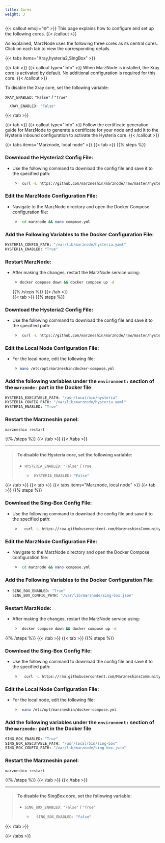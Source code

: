 ```yaml
---
title: Cores
weight: 3
---
```

{{< callout emoji="🌐" >}}
This page explains how to configure and set up the following cores.
{{< /callout >}}


As explained, MarzNode uses the following three cores as its central cores.
Click on each tab to view the corresponding details.


{{< tabs items="Xray,hysteria2,SingBox" >}}

{{< tab >}}
{{< callout type="info" >}}
When MarzNode is installed, the Xray core is activated by default. No additional configuration is required for this core.
{{< /callout >}}


To disable the Xray core, set the following variable:


  `XRAY_ENABLED:` `"False"` / `"True"`
 
```bash
  XRAY_ENABLED: "False"
 ```
 {{< /tab >}}

 {{< tab >}}
 {{< callout type="info" >}}
  Follow the certificate generation guide for MarzNode to generate a certificate for your node and add it to the Hysteria inbound configuration to activate the Hysteria core.
 {{< /callout >}}

{{< tabs items="Marznode, local node" >}}
{{< tab >}}
{{% steps %}}


### Download the Hysteria2 Config File:
*  Use the following command to download the config file and save it to the specified path:
    - ```bash
       curl -L https://github.com/marzneshin/marznode/raw/master/hysteria.yaml > /var/lib/marznode/hysteria.yaml
       ```
### Edit the MarzNode Configuration File:
* Navigate to the MarzNode directory and open the Docker Compose configuration file:
    - ```bash
       cd marznode && nano compose.yml
      ```
      
### Add the Following Variables to the Docker Configuration File:

  ```bash
HYSTERIA_CONFIG_PATH: "/var/lib/marznode/hysteria.yaml"  
HYSTERIA_ENABLED: "True"  
 ```

### Restart MarzNode:
* After making the changes, restart the MarzNode service using:

    - ```bash
      docker compose down && docker compose up -d
      ```
  {{% /steps %}}
  {{< /tab >}}  
  {{< tab >}}
  {{% steps %}}
  
### Download the Hysteria2 Config File:
*  Use the following command to download the config file and save it to the specified path:
    - ```bash
       curl -L https://github.com/marzneshin/marznode/raw/master/hysteria.yaml > /var/lib/marznode/hysteria.yaml
       ```
### Edit the Local Node Configuration File:
* For the local node, edit the following file:
    - ```bash
      nano /etc/opt/marzneshin/docker-compose.yml
      ```
### Add the following variables under the `environment:` section of the `marznode:` part in the Docker file

```bash
HYSTERIA_EXECUTABLE_PATH: "/usr/local/bin/hysteria"
HYSTERIA_CONFIG_PATH: "/var/lib/marznode/hysteria.yaml"
HYSTERIA_ENABLED: "True"
```
### Restart the Marzneshin panel:
```bash
marzneshin restart
```

{{% /steps %}}
  {{< /tab >}} 
{{< /tabs >}}
___

> #### To disable the Hysteria core, set the following variable:
> 
> * `HYSTERIA_ENABLED:` `"False"` / `True`
>    - ```bash
>       HYSTERIA_ENABLED: "False"  
>      ```
>

  {{< /tab >}}
  {{< tab >}}
  {{< tabs items="Marznode, local node" >}}
 {{< tab >}}
 {{% steps %}}
 
 ### Download the Sing-Box Config File:
  * Use the following command to download the config file and save it to the specified path:

     - ```bash
         curl -L https://raw.githubusercontent.com/MarzneshinsCommunity/files/refs/heads/main/sing-box.json > /var/lib/marznode/sing-box.json
         ```

### Edit the MarzNode Configuration File:
* Navigate to the MarzNode directory and open the Docker Compose configuration file:
    - ```bash
       cd marznode && nano compose.yml
        ```

### Add the Following Variables to the Docker Configuration File:
* ```bash
  SING_BOX_ENABLED: "True"
  SING_BOX_CONFIG_PATH: "/var/lib/marznode/sing-box.json"

   ```
### Restart MarzNode:
* After making the changes, restart the MarzNode service using:
    - ```bash
       docker compose down && docker compose up -d
        ```
{{% /steps %}}
{{< /tab >}}
{{< tab >}}
{{% steps %}}
 ### Download the Sing-Box Config File:
  * Use the following command to download the config file and save it to the specified path:

     - ```bash
         curl -L https://raw.githubusercontent.com/MarzneshinsCommunity/files/refs/heads/main/sing-box.json > /var/lib/marznode/sing-box.json
         ```
### Edit the Local Node Configuration File:
*  For the local node, edit the following file:
    - ```bash
       nano /etc/opt/marzneshin/docker-compose.yml
        ```
### Add the following variables under the `environment:` section of the `marznode:` part in the Docker file
```bash
SING_BOX_ENABLED: "True"
SING_BOX_EXECUTABLE_PATH: "/usr/local/bin/sing-box"
SING_BOX_CONFIG_PATH: "/var/lib/marznode/sing-box.json"
```

### Restart the Marzneshin panel:
```bash
marzneshin restart
```


{{% /steps %}}
{{< /tab >}}
{{< /tabs >}}
___

 >   #### To disable the SingBox core, set the following variable:
 >  * `SING_BOX_ENABLED:` `"False"` / `"True"`
 >       - ```bash
 >           SING_BOX_ENABLED: "False"
 >           ```

  
  {{< /tab >}}

  {{< /tabs >}}
